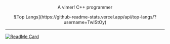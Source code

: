 <div align='center'>
  <p>A vimer! C++ programmer</p>
  ![Top Langs](https://github-readme-stats.vercel.app/api/top-langs/?username=TwIStOy)
</div>

----

[![ReadMe Card](https://github-readme-stats.vercel.app/api/pin?username=TwIStOy&repo=dotvim)](https://github.com/TwIStOy/dotvim)

